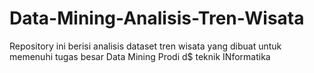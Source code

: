 # Data-Mining-Analisis-Tren-Wisata
Repository ini berisi analisis dataset tren wisata yang dibuat untuk memenuhi tugas besar Data Mining Prodi d$ teknik INformatika
